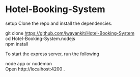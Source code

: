 # Hotel-Booking-System

setup
Clone the repo and install the dependencies.

git clone https://github.com/iwayankit/Hotel-Booking-System  
cd Hotel-Booking-System.nodejs  
npm install  

To start the express server, run the following  

node app or nodemon  
Open http://localhost:4200 .  


